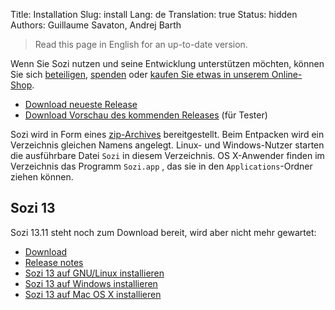 Title: Installation
Slug: install
Lang: de
Translation: true
Status: hidden
Authors: Guillaume Savaton, Andrej Barth

> Read this page in English for an up-to-date version.

Wenn Sie Sozi nutzen und seine Entwicklung unterstützen möchten,
können Sie sich [beteiligen](|filename|contribute.md), [spenden](|filename|donate.md)
oder [kaufen Sie etwas in unserem Online-Shop](https://www.spreadshirt.fr/user/Guillaume+Savaton).

* [Download neueste Release](https://github.com/senshu/Sozi/releases/latest)
* [Download Vorschau des kommenden Releases](https://drive.google.com/open?id=0ByRUreHgekjMWG9teGM2dE8wck0) (für Tester)

Sozi wird in Form eines [zip-Archives](https://en.wikipedia.org/wiki/Zip_%28file_format%29) bereitgestellt.
Beim Entpacken wird ein Verzeichnis gleichen Namens angelegt.
Linux- und Windows-Nutzer starten die ausführbare Datei `Sozi` in diesem Verzeichnis.
OS X-Anwender finden im Verzeichnis das Programm `Sozi.app` , das sie in den `Applications`-Ordner ziehen können.

Sozi 13
-------

Sozi 13.11 steht noch zum Download bereit, wird aber nicht mehr gewartet:

* [Download](https://github.com/senshu/Sozi/releases/download/13.11/sozi-release-13.11-30213629.zip)
* [Release notes](|filename|/Releases/release-13.11.md)
* [Sozi 13 auf GNU/Linux installieren](|filename|sozi-13-install-linux.md)
* [Sozi 13 auf Windows installieren](|filename|sozi-13-install-windows.md)
* [Sozi 13 auf Mac OS X installieren](|filename|sozi-13-install-osx.md)
